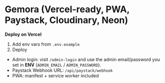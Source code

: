 ﻿# Gemora (Vercel-ready, PWA, Paystack, Cloudinary, Neon)

**Deploy on Vercel**
1) Add env vars from `.env.example`
2) Deploy

- Admin login: visit `/admin-login` and use the admin email/password you set in **ENV** (`ADMIN_EMAIL` / `ADMIN_PASSWORD`).
- Paystack Webhook URL: `/api/paystack/webhook`
- PWA: manifest + service worker included
